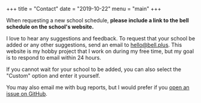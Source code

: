 +++
title = "Contact"
date = "2019-10-22"
menu = "main"
+++

When requesting a new school schedule, **please include a link to the bell schedule on the school's website.**

I love to hear any suggestions and feedback. To request that your school be added or any other suggestions, send an email to [hello@bell.plus](mailto:hello@bell.plus). This website is my hobby project that I work on during my free time, but my goal is to respond to email within 24 hours.

If you cannot wait for your school to be added, you can also select the "Custom" option and enter it yourself.

You may also email me with bug reports, but I would prefer if you [open an issue on GitHub](https://github.com/nicolaschan/bell/issues).
